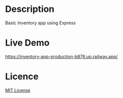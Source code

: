 # Description

Basic Inventory app using Express

# Live Demo

https://inventory-app-production-b876.up.railway.app/

# Licence

[MIT License](https://github.com/gorkemu/inventory-app/blob/main/LICENSE)
